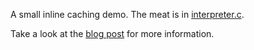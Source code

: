 A small inline caching demo. The meat is in [interpreter.c](interpreter.c).

Take a look at the [blog post](https://bernsteinbear.com/blog/inline-caching/)
for more information.
